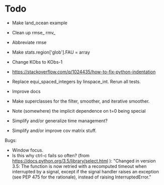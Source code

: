 Todo
================================================

* Make land_ocean example
* Clean up rmse_ rmv_
* Abbreviate rmse
* Make stats.region['glob'].FAU = array
* Change KObs to KObs-1
* https://stackoverflow.com/q/1024435/how-to-fix-python-indentation
* Replace equi_spaced_integers by linspace_int. Rerun all tests.

* Improve docs
* Make superclasses for the filter, smoother, and iterative smoother.
* Note (somewhere) the implicit dependence on t=0 being special
* Simplify and/or generalize time management?
* Simplify and/or improve cov matrix stuff.

Bugs:
* Window focus.
* Is this why ctrl-c fails so often?
    (from https://docs.python.org/3.5/library/select.html ):
    "Changed in version 3.5:
    The function is now retried with a recomputed timeout when interrupted by a signal,
    except if the signal handler raises an exception (see PEP 475 for the rationale),
    instead of raising InterruptedError."

